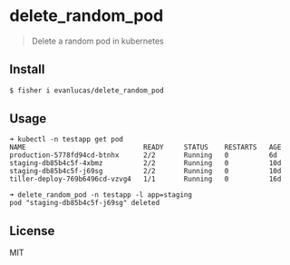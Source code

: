 # delete_random_pod

> Delete a random pod in kubernetes

## Install

```bash
$ fisher i evanlucas/delete_random_pod
```

## Usage

```fish
➜ kubectl -n testapp get pod
NAME                             READY     STATUS    RESTARTS   AGE
production-5778fd94cd-btnhx      2/2       Running   0          6d
staging-db85b4c5f-4xbmz          2/2       Running   0          10d
staging-db85b4c5f-j69sg          2/2       Running   0          10d
tiller-deploy-769b6496cd-vzvg4   1/1       Running   0          16d

➜ delete_random_pod -n testapp -l app=staging
pod "staging-db85b4c5f-j69sg" deleted
```

## License

MIT
